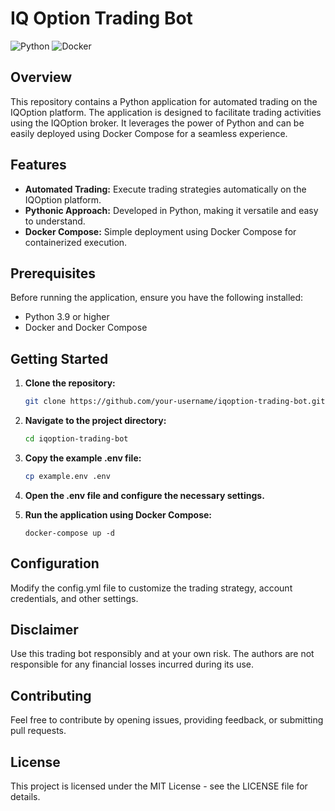 # IQ Option Trading Bot

![Python](https://img.shields.io/badge/Python-3.9%2B-blue)
![Docker](https://img.shields.io/badge/Docker-Compose-brightgreen)

## Overview

This repository contains a Python application for automated trading on the IQOption platform. The application is designed to facilitate trading activities using the IQOption broker. It leverages the power of Python and can be easily deployed using Docker Compose for a seamless experience.

## Features

- **Automated Trading:** Execute trading strategies automatically on the IQOption platform.
- **Pythonic Approach:** Developed in Python, making it versatile and easy to understand.
- **Docker Compose:** Simple deployment using Docker Compose for containerized execution.

## Prerequisites

Before running the application, ensure you have the following installed:

- Python 3.9 or higher
- Docker and Docker Compose

## Getting Started

1. **Clone the repository:**

   ```bash
   git clone https://github.com/your-username/iqoption-trading-bot.git
   ```

2. **Navigate to the project directory:**
   ```bash
   cd iqoption-trading-bot
   ```
3. **Copy the example .env file:**
   ```bash
   cp example.env .env
   ```
4. **Open the .env file and configure the necessary settings.**
5. **Run the application using Docker Compose:**
   ```
   docker-compose up -d
   ```

## Configuration

Modify the config.yml file to customize the trading strategy, account credentials, and other settings.

## Disclaimer

Use this trading bot responsibly and at your own risk. The authors are not responsible for any financial losses incurred during its use.

## Contributing

Feel free to contribute by opening issues, providing feedback, or submitting pull requests.

## License

This project is licensed under the MIT License - see the LICENSE file for details.
